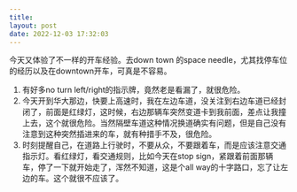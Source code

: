 ```yaml
---
title: 
layout: post
date: 2022-12-03 17:32:03
---
```


今天又体验了不一样的开车经验。去down town 的space needle，尤其找停车位的经历以及在downtown开车，可真是不容易。

1. 有好多no turn left/right的指示牌，竟然老是看漏了，就很危险。
2. 今天开到华大那边，快要上高速时，我在左边车道，没关注到右边车道已经封闭了，前面是红绿灯，这时候，右边那辆车突然变道卡到我前面，差点让我撞上去，这个就很危险。当然隔壁车道这种情况换道确实有问题，但是自己没有注意到这种突然插进来的车，就有种措手不及，很危险。
3. 时刻提醒自己，在道路上行驶时，不要从众，不要跟着车，而是应该注意交通指示灯。看红绿灯，看交通规则，比如今天在stop sign，紧跟着前面那辆车，停了一下就开始走了，浑然不知道，这是个all way的十字路口，忘了让左边的车。这个就很不应该了。
